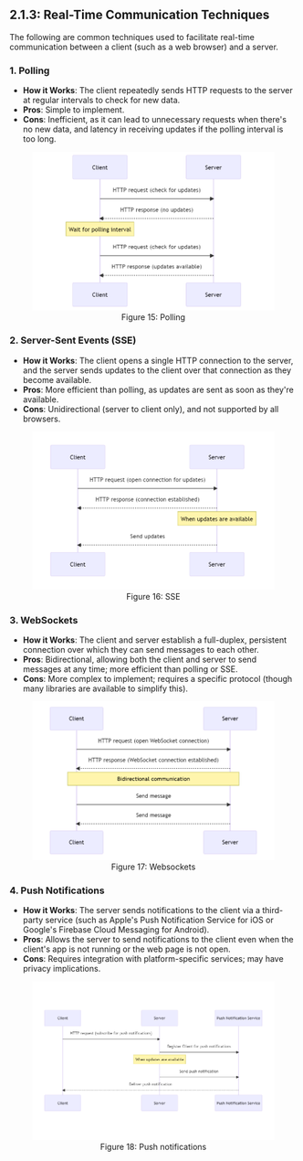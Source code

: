## 2.1.3: Real-Time Communication Techniques

The following are common techniques used to facilitate real-time communication between a client (such as a web browser) and a server. 

### 1. Polling

- **How it Works**: The client repeatedly sends HTTP requests to the server at regular intervals to check for new data.
- **Pros**: Simple to implement.
- **Cons**: Inefficient, as it can lead to unnecessary requests when there's no new data, and latency in receiving updates if the polling interval is too long.

<figure style="text-align: center">
  <img src="img_6.png" alt="Polling">
  <figcaption style="text-align: center;">Figure 15: Polling</figcaption>
</figure>

### 2. Server-Sent Events (SSE)

- **How it Works**: The client opens a single HTTP connection to the server, and the server sends updates to the client over that connection as they become available.
- **Pros**: More efficient than polling, as updates are sent as soon as they're available.
- **Cons**: Unidirectional (server to client only), and not supported by all browsers.

<figure style="text-align: center">
  <img src="img_7.png" alt="SSE">
  <figcaption style="text-align: center;">Figure 16: SSE</figcaption>
</figure>

### 3. WebSockets

- **How it Works**: The client and server establish a full-duplex, persistent connection over which they can send messages to each other.
- **Pros**: Bidirectional, allowing both the client and server to send messages at any time; more efficient than polling or SSE.
- **Cons**: More complex to implement; requires a specific protocol (though many libraries are available to simplify this).

<figure style="text-align: center">
  <img src="img_8.png" alt="Websockets">
  <figcaption style="text-align: center;">Figure 17: Websockets</figcaption>
</figure>

### 4. Push Notifications

- **How it Works**: The server sends notifications to the client via a third-party service (such as Apple's Push Notification Service for iOS or Google's Firebase Cloud Messaging for Android).
- **Pros**: Allows the server to send notifications to the client even when the client's app is not running or the web page is not open.
- **Cons**: Requires integration with platform-specific services; may have privacy implications.

<figure style="text-align: center">
  <img src="img_9.png" alt="Push notifications">
  <figcaption style="text-align: center;">Figure 18: Push notifications</figcaption>
</figure>
